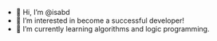 - 👋 Hi, I’m @isabd
- 👀 I’m interested in become a successful developer!
- 🌱 I’m currently learning algorithms and logic programming.


<!---
isabd/isabd is a ✨ special ✨ repository because its `README.md` (this file) appears on your GitHub profile.
You can click the Preview link to take a look at your changes.
--->
